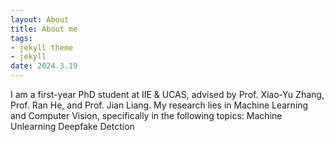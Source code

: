 ```yaml
---
layout: About
title: About me
tags:
- jekyll theme
- jekyll
date: 2024.3.19
---
```

I am a first-year PhD student at IIE & UCAS, advised by Prof. Xiao-Yu Zhang, Prof. Ran He, and Prof. Jian Liang. My research lies in Machine Learning and Computer Vision, specifically in the following topics:
Machine Unlearning
Deepfake Detction
